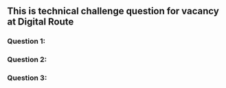 ## This is technical challenge question for vacancy at Digital Route

### Question 1:

### Question 2:

### Question 3:

